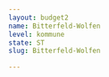 ```yaml
---
layout: budget2
name: Bitterfeld-Wolfen
level: kommune
state: ST
slug: Bitterfeld-Wolfen

---
```



